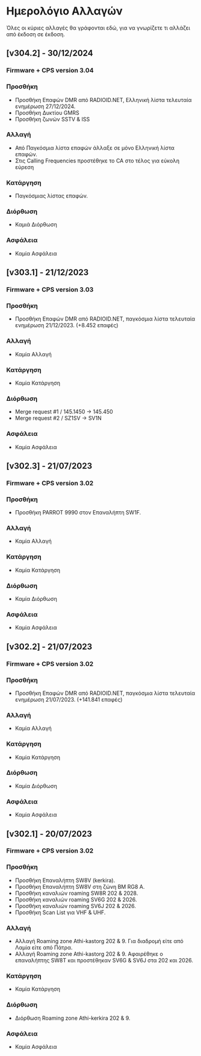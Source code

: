 
# Ημερολόγιο Αλλαγών
Όλες οι κύριες αλλαγές θα γράφονται εδώ, για να γνωρίζετε τι αλλάζει από έκδοση σε έκδοση.

## [v304.2] - 30/12/2024

### Firmware + CPS version 3.04

### Προσθήκη
- Προσθήκη Επαφών DMR από RADIOID.NET, Ελληνική λίστα τελευταία ενημέρωση 27/12/2024.
- Προσθήκη Δυκτίου GMRS
- Προσθήκη ζωνών SSTV & ISS
 
### Αλλαγή
- Από Παγκόσμια λίστα επαφών άλλαξε σε μόνο Ελληνική λίστα επαφών.
- Στις Calling Frequencies προστέθηκε το CA στο τέλος για εύκολη εύρεση
  
### Κατάργηση
- Παγκόσμιας λίστας επαφών.
  
### Διόρθωση
- Καμιά Διόρθωση

### Ασφάλεια
- Καμία Ασφάλεια

  
## [v303.1] - 21/12/2023

### Firmware + CPS version 3.03

### Προσθήκη
- Προσθήκη Επαφών DMR από RADIOID.NET, παγκόσμια λίστα τελευταία ενημέρωση 21/12/2023. (+8.452 επαφές)
 
### Αλλαγή
- Καμία Αλλαγή
  
### Κατάργηση
- Καμία Κατάργηση
  
### Διόρθωση
- Merge request #1 / 145.1450 -> 145.450
- Merge request #2 / SZ1SV -> SV1N

### Ασφάλεια
- Καμία Ασφάλεια
 
## [v302.3] - 21/07/2023

### Firmware + CPS version 3.02

### Προσθήκη
- Προσθήκη PARROT 9990 στον Επαναλήπτη SW1F.
 
### Αλλαγή
- Καμία Αλλαγή
  
### Κατάργηση
- Καμία Κατάργηση
  
### Διόρθωση
- Καμία Διόρθωση

### Ασφάλεια
- Καμία Ασφάλεια

## [v302.2] - 21/07/2023

### Firmware + CPS version 3.02

### Προσθήκη
- Προσθήκη Επαφών DMR από RADIOID.NET, παγκόσμια λίστα τελευταία ενημέρωση 21/07/2023. (+141.841 επαφές)
 
### Αλλαγή
- Καμία Αλλαγή
  
### Κατάργηση
- Καμία Κατάργηση
  
### Διόρθωση
- Καμία Διόρθωση

### Ασφάλεια
- Καμία Ασφάλεια
 
## [v302.1] - 20/07/2023

### Firmware + CPS version 3.02

### Προσθήκη
- Προσθήκη Επαναλήπτη SW8V (kerkira).
- Προσθήκη Επαναλήπτη SW8V στη ζώνη BM RG8 A.
- Προσθήκη καναλιών roaming SW8R 202 & 2028.
- Προσθήκη καναλιών roaming SV6G 202 & 2026.
- Προσθήκη καναλιών roaming SV6J 202 & 2026.
- Προσθήκη Scan List για VHF & UHF.
  
### Αλλαγή
- Αλλαγή Roaming zone Athi-kastorg 202 & 9. Για διαδρομή είτε από Λαμία είτε από Πάτρα.
- Αλλαγή Roaming zone Athi-kastorg 202 & 9. Αφαιρέθηκε ο επαναλήπτης SW8T και προστέθηκαν SV6G & SV6J στα 202 και 2026.

  
### Κατάργηση
- Καμία Κατάργηση
  
### Διόρθωση
- Διόρθωση Roaming zone Athi-kerkira 202 & 9.

### Ασφάλεια
- Καμία Ασφάλεια
